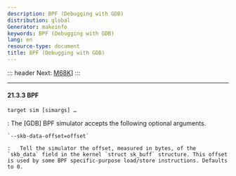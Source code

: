 ```yaml
---
description: BPF (Debugging with GDB)
distribution: global
Generator: makeinfo
keywords: BPF (Debugging with GDB)
lang: en
resource-type: document
title: BPF (Debugging with GDB)
---
```

::: header
Next: [M68K](M68K.html#M68K)]
:::

---

#### 21.3.3 BPF

`target sim [simargs] …`

:   The [GDB] BPF simulator accepts the following optional arguments.

```
`--skb-data-offset=offset`

:   Tell the simulator the offset, measured in bytes, of the `skb_data` field in the kernel `struct sk_buff` structure. This offset is used by some BPF specific-purpose load/store instructions. Defaults to 0.
```
